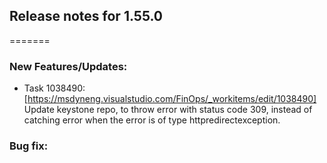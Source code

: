 ## Release notes for 1.55.0
=======

### New Features/Updates:
- Task 1038490: [https://msdyneng.visualstudio.com/FinOps/_workitems/edit/1038490] Update keystone repo, to throw error with status code 309, instead of catching error when the error is of type httpredirectexception.

### Bug fix:

